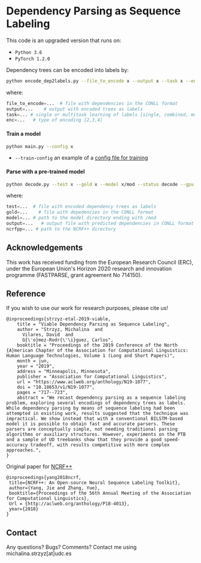 # Dependency Parsing as Sequence Labeling

This code is an upgraded version that runs on:

* ```Python 3.6```
* ```PyTorch 1.2.0```

 Dependency trees can be encoded into labels by:
 
 ```bash
python encode_dep2labels.py --file_to_encode x --output x --task x --enc x
```
 where:
 
```Python
file_to_encode=...  # file with dependencies in the CONLL format
output=...    # output with encoded trees as labels
task=... # single or multitask learning of labels [single, combined, multi] *combined only applicable for encoding 3
enc=...   # type of encoding [2,3,4]
```

#### Train a model

 ```bash
python main.py --config x 
```

* ```--train-config``` an example of a [config file for training](https://github.com/mstrise/dep2label-up/blob/master/config/train.config)
#### Parse with a pre-trained model

 ```bash
python decode.py --test x --gold x --model x/mod --status decode --gpu True --output x --ncrfpp x
```
where:

```Python
test=...  # file with encoded dependency trees as labels
gold=...    # file with depedencies in the CONLL format
model=... # path to the model directory ending with /mod
output=...   # output file with predicted dependencies in CONLL format
ncrfpp=... # path to the NCRF++ directory
```

## Acknowledgements

This work has received funding from the European Research Council (ERC), under the European Union's Horizon 2020 research and innovation programme (FASTPARSE, grant agreement No 714150).

## Reference

If you wish to use our work for research purposes, please cite us!
```
@inproceedings{strzyz-etal-2019-viable,
    title = "Viable Dependency Parsing as Sequence Labeling",
    author = "Strzyz, Michalina  and
      Vilares, David  and
      G{\'o}mez-Rodr{\'\i}guez, Carlos",
    booktitle = "Proceedings of the 2019 Conference of the North {A}merican Chapter of the Association for Computational Linguistics: Human Language Technologies, Volume 1 (Long and Short Papers)",
    month = jun,
    year = "2019",
    address = "Minneapolis, Minnesota",
    publisher = "Association for Computational Linguistics",
    url = "https://www.aclweb.org/anthology/N19-1077",
    doi = "10.18653/v1/N19-1077",
    pages = "717--723",
    abstract = "We recast dependency parsing as a sequence labeling problem, exploring several encodings of dependency trees as labels. While dependency parsing by means of sequence labeling had been attempted in existing work, results suggested that the technique was impractical. We show instead that with a conventional BILSTM-based model it is possible to obtain fast and accurate parsers. These parsers are conceptually simple, not needing traditional parsing algorithms or auxiliary structures. However, experiments on the PTB and a sample of UD treebanks show that they provide a good speed-accuracy tradeoff, with results competitive with more complex approaches.",
}
```

Original paper for [NCRF++](https://github.com/jiesutd/NCRFpp)

```
@inproceedings{yang2018ncrf,
 title={NCRF++: An Open-source Neural Sequence Labeling Toolkit},
 author={Yang, Jie and Zhang, Yue},
 booktitle={Proceedings of the 56th Annual Meeting of the Association for Computational Linguistics},
 Url = {http://aclweb.org/anthology/P18-4013},
 year={2018}
}
```

## Contact

Any questions? Bugs? Comments? Contact me using michalina.strzyz[at]udc.es